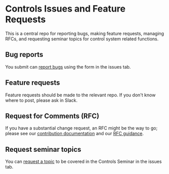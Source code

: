 # Controls Issues and Feature Requests

This is a central repo for reporting bugs, making feature requests, managing RFCs, and requesting seminar topics for control system related functions.

## Bug reports

You submit can [report bugs](https://github.com/fermi-ad/controls/issues/new?assignees=&labels=bug&projects=fermi-ad/13&template=bug_report.yaml) using the form in the issues tab.

## Feature requests

Feature requests should be made to the relevant repo. If you don't know where to post, please ask in Slack.

## Request for Comments (RFC)

If you have a substantial change request, an RFC might be the way to go; please see our [contribution documentation](./CONTRIBUTING.md) and our [RFC guidance](./RFC.md).

## Request seminar topics

You can [request a topic](https://github.com/fermi-ad/controls/issues/new?assignees=&labels=seminar&projects=fermi-ad/18&template=seminar_suggestion.yaml) to be covered in the Controls Seminar in the issues tab.
